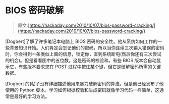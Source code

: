 # BIOS 密码破解

> 原文:[https://hackaday.com/2010/10/07/bios-password-cracking/](https://hackaday.com/2010/10/07/bios-password-cracking/)

[Dogbert]了解了许多笔记本电脑上 BIOS 密码的安全性。他从系统如何工作的一些背景知识开始。人们肯定会忘记他们的密码，所以当你连续三次输入错误的密码时，你会得到一条类似上面的信息，锁定你，直到系统断电(然后你还有三次尝试的机会)。但是看看图中的五位数。这是密码的校验和。有些 BIOS 版本会自动显示它，有些版本要求您在 POST 过程中按住某个键，但它是破解密码所需的关键数据。

[Dogbert 的]帖子没有详细描述他用来暴力破解密码的算法。但是他已经发布了他使用的 Python 脚本。学习如何根据校验和生成密码就像学习代码一样简单，这通常是最好的学习方法。
